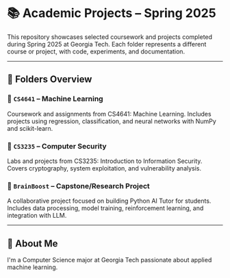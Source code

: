 # 📚 Academic Projects – Spring 2025

This repository showcases selected coursework and projects completed during Spring 2025 at Georgia Tech. Each folder represents a different course or project, with code, experiments, and documentation.

---

## 📁 Folders Overview

### 🔹 `CS4641` – Machine Learning
Coursework and assignments from CS4641: Machine Learning. Includes projects using regression, classification, and neural networks with NumPy and scikit-learn.

### 🔹 `CS3235` – Computer Security
Labs and projects from CS3235: Introduction to Information Security. Covers cryptography, system exploitation, and vulnerability analysis.

### 🔹 `BrainBoost` – Capstone/Research Project
A collaborative project focused on building Python AI Tutor for students. Includes data processing, model training, reinforcement learning, and integration with LLM.

---

## 🔗 About Me

I'm a Computer Science major at Georgia Tech passionate about applied machine learning.